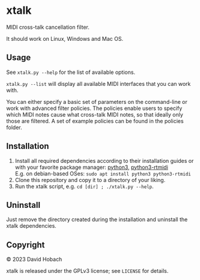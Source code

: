 # xtalk

MIDI cross-talk cancellation filter.

It should work on Linux, Windows and Mac OS.

## Usage

See `xtalk.py --help` for the list of available options.

`xtalk.py --list` will display all available MIDI interfaces that you can work with.

You can either specify a basic set of parameters on the command-line or work with advanced filter policies.
The policies enable users to specify which MIDI notes cause what cross-talk MIDI notes, so that ideally only
those are filtered. A set of example policies can be found in the policies folder.

## Installation

1. Install all required dependencies according to their installation guides or with your favorite package manager: [python3](https://www.python.org/downloads/), [python3-rtmidi](https://spotlightkid.github.io/python-rtmidi/installation.html)  
   E.g. on debian-based OSes: `sudo apt install python3 python3-rtmidi`
2. Clone this repository and copy it to a directory of your liking.
3. Run the xtalk script, e.g. `cd [dir] ; ./xtalk.py --help`.

## Uninstall

Just remove the directory created during the installation and uninstall the xtalk dependencies.

## Copyright

© 2023 David Hobach

xtalk is released under the GPLv3 license; see `LICENSE` for details.

